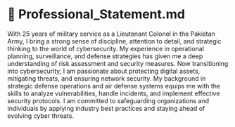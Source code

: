 # 📜 Professional_Statement.md
With 25 years of military service as a Lieutenant Colonel in the Pakistan Army, I bring a strong sense of discipline, attention to detail, and strategic thinking to the world of cybersecurity. My experience in operational planning, surveillance, and defense strategies has given me a deep understanding of risk assessment and security measures. Now transitioning into cybersecurity, I am passionate about protecting digital assets, mitigating threats, and ensuring network security. My background in strategic defense operations and air defense systems equips me with the skills to analyze vulnerabilities, handle incidents, and implement effective security protocols. I am committed to safeguarding organizations and individuals by applying industry best practices and staying ahead of evolving cyber threats.
